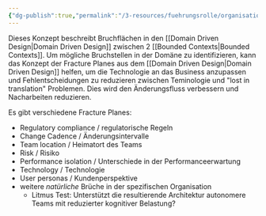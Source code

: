 ```yaml
---
{"dg-publish":true,"permalink":"/3-resources/fuehrungsrolle/organisationsstruktur/team-topologies/fracture-planes/","created":"2024-06-23T19:53:53.270+02:00","updated":"2024-04-29T07:29:25.985+02:00"}
---
```



Dieses Konzept beschreibt Bruchflächen in den [[Domain Driven Design\|Domain Driven Design]] zwischen 2 [[Bounded Contexts\|Bounded Contexts]].
Um mögliche Bruchstellen in der Domäne zu identifizieren, kann das Konzept der Fracture Planes aus dem [[Domain Driven Design\|Domain Driven Design]] helfen, um die Technologie an das Business anzupassen und Fehlentscheidungen zu reduzieren zwischen Teminologie und "lost in translation" Problemen. Dies wird den Änderungsfluss verbessern und Nacharbeiten reduzieren.

Es gibt verschiedene Fracture Planes:
- Regulatory compliance / regulatorische Regeln
- Change Cadence / Änderungsintervalle
- Team location / Heimatort des Teams
- Risk / Risiko
- Performance isolation / Unterschiede in der Performanceerwartung
- Technology / Technologie
- User personas / Kundenperspektive
- weitere *natürliche* Brüche in der spezifischen Organisation
	- Litmus Test: Unterstützt die resultierende Architektur autonomere Teams mit reduzierter kognitiver Belastung?
